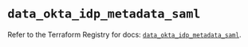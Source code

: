 # `data_okta_idp_metadata_saml`

Refer to the Terraform Registry for docs: [`data_okta_idp_metadata_saml`](https://registry.terraform.io/providers/okta/okta/4.8.0/docs/data-sources/idp_metadata_saml).
